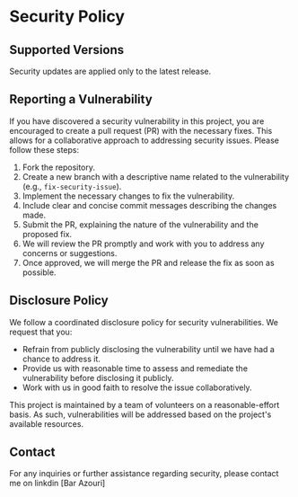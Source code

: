 # Security Policy

## Supported Versions

Security updates are applied only to the latest release.

## Reporting a Vulnerability

If you have discovered a security vulnerability in this project, you are encouraged to create a pull request (PR) with the necessary fixes. This allows for a collaborative approach to addressing security issues. Please follow these steps:

1. Fork the repository.
2. Create a new branch with a descriptive name related to the vulnerability (e.g., `fix-security-issue`).
3. Implement the necessary changes to fix the vulnerability.
4. Include clear and concise commit messages describing the changes made.
5. Submit the PR, explaining the nature of the vulnerability and the proposed fix.
6. We will review the PR promptly and work with you to address any concerns or suggestions.
7. Once approved, we will merge the PR and release the fix as soon as possible.

## Disclosure Policy

We follow a coordinated disclosure policy for security vulnerabilities. We request that you:

- Refrain from publicly disclosing the vulnerability until we have had a chance to address it.
- Provide us with reasonable time to assess and remediate the vulnerability before disclosing it publicly.
- Work with us in good faith to resolve the issue collaboratively.

This project is maintained by a team of volunteers on a reasonable-effort basis. As such, vulnerabilities will be addressed based on the project's available resources.

## Contact

For any inquiries or further assistance regarding security, please contact me on linkdin [Bar Azouri]
